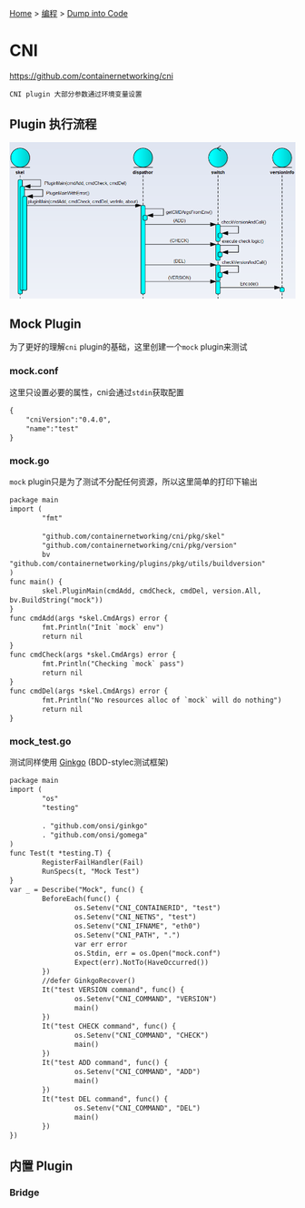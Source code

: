 [Home](/) > [编程](program/) > [Dump into Code](program/code/)
# CNI
https://github.com/containernetworking/cni

`CNI plugin 大部分参数通过环境变量设置`
## Plugin 执行流程
![](img/cni-skel-starter.png)
## Mock Plugin
为了更好的理解`cni` plugin的基础，这里创建一个`mock` plugin来测试
### mock.conf
这里只设置必要的属性，cni会通过`stdin`获取配置
```
{
    "cniVersion":"0.4.0",
    "name":"test"
}
```
### mock.go
`mock` plugin只是为了测试不分配任何资源，所以这里简单的打印下输出
```
package main
import (
        "fmt"

        "github.com/containernetworking/cni/pkg/skel"
        "github.com/containernetworking/cni/pkg/version"
        bv "github.com/containernetworking/plugins/pkg/utils/buildversion"
)
func main() {
        skel.PluginMain(cmdAdd, cmdCheck, cmdDel, version.All, bv.BuildString("mock"))
}
func cmdAdd(args *skel.CmdArgs) error {
        fmt.Println("Init `mock` env")
        return nil
}
func cmdCheck(args *skel.CmdArgs) error {
        fmt.Println("Checking `mock` pass")
        return nil
}
func cmdDel(args *skel.CmdArgs) error {
        fmt.Println("No resources alloc of `mock` will do nothing")
        return nil
}
```
### mock_test.go
测试同样使用 [Ginkgo](https://onsi.github.io/ginkgo/) (BDD-stylec测试框架)
```
package main
import (
        "os"
        "testing"

        . "github.com/onsi/ginkgo"
        . "github.com/onsi/gomega"
)
func Test(t *testing.T) {
        RegisterFailHandler(Fail)
        RunSpecs(t, "Mock Test")
}
var _ = Describe("Mock", func() {
        BeforeEach(func() {
                os.Setenv("CNI_CONTAINERID", "test")
                os.Setenv("CNI_NETNS", "test")
                os.Setenv("CNI_IFNAME", "eth0")
                os.Setenv("CNI_PATH", ".")
                var err error
                os.Stdin, err = os.Open("mock.conf")
                Expect(err).NotTo(HaveOccurred())
        })
        //defer GinkgoRecover()
        It("test VERSION command", func() {
                os.Setenv("CNI_COMMAND", "VERSION")
                main()
        })
        It("test CHECK command", func() {
                os.Setenv("CNI_COMMAND", "CHECK")
                main()
        })
        It("test ADD command", func() {
                os.Setenv("CNI_COMMAND", "ADD")
                main()
        })
        It("test DEL command", func() {
                os.Setenv("CNI_COMMAND", "DEL")
                main()
        })
})
```
## 内置 Plugin

### Bridge

